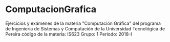# ComputacionGrafica

Ejercicios y exámenes de la materia "Computación Gráfica" del programa de Ingeniería de Sistemas y Computación de la Universidad
Tecnológica de Pereira
código de la materia: IS623
Grupo: 1
Periodo: 2018-I
